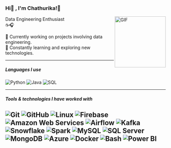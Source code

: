 ### Hi👋 , I'm Chathurika!🐧 

<img align="right" alt="GIF" height="160px" src="https://user-images.githubusercontent.com/74038190/216655818-2e7b9a31-49bf-4744-85a8-db8a2577c45c.gif" />

Data Engineering Enthusiast<br/>
☕🎧<br/>

🌼 Currently working on projects involving data engineering.<br/>
🔎 Constantly learning and exploring new technologies.<br/>

---

##### Languages I use

![Python](https://img.shields.io/badge/-Python-000000?style=flat&logo=python)
![Java](https://img.shields.io/badge/-Java-000000?style=flat&logo=java)
![SQL](https://img.shields.io/badge/-SQL-000000?style=flat&logo=postgresql)

---

##### Tools & technologies I have worked with

![Git](https://img.shields.io/badge/-Git-222222?style=flat&logo=git&logoColor=F05032)
![GitHub](https://img.shields.io/badge/-GitHub-222222?style=flat&logo=github&logoColor=181717)
![Linux](https://img.shields.io/badge/-Linux-222222?style=flat&logo=linux&logoColor=FCC624)
![Firebase](https://img.shields.io/badge/Firebase-222222?style=flat-square&logo=firebase)
![Amazon Web Services](https://img.shields.io/badge/-Amazon%20Web%20Services-222222?style=flat-square&logo=Amazon-Web-Service)
![Airflow](https://img.shields.io/badge/-Airflow-222222?style=flat&logo=apache-airflow)
![Kafka](https://img.shields.io/badge/-Kafka-222222?style=flat&logo=apache-kafka)
![Snowflake](https://img.shields.io/badge/-Snowflake-222222?style=flat&logo=snowflake)
![Spark](https://img.shields.io/badge/-Spark-222222?style=flat&logo=apache-spark)
![MySQL](https://img.shields.io/badge/-MySQL-222222?style=flat&logo=mysql)
![SQL Server](https://img.shields.io/badge/-SQL%20Server-222222?style=flat&logo=microsoft-sql-server)
![MongoDB](https://img.shields.io/badge/-MongoDB-222222?style=flat&logo=mongodb)
![Azure](https://img.shields.io/badge/-Azure-222222?style=flat&logo=microsoft-azure)
![Docker](https://img.shields.io/badge/-Docker-222222?style=flat&logo=docker)
![Bash](https://img.shields.io/badge/-Bash-222222?style=flat&logo=gnu-bash)
![Power BI](https://img.shields.io/badge/-Power%20BI-222222?style=flat&logo=power-bi)
<br/>
---
